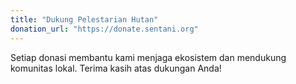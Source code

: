 ```yaml
---
title: "Dukung Pelestarian Hutan"
donation_url: "https://donate.sentani.org"
---
```


Setiap donasi membantu kami menjaga ekosistem dan mendukung komunitas lokal. Terima kasih atas dukungan Anda!